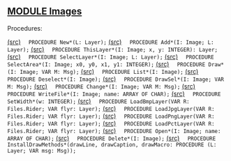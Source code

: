 
## [MODULE Images](https://github.com/io-core/Paint/blob/main/Images.Mod)

Procedures:

[(src)](https://github.com/io-core/Paint/blob/main/Images.Mod#L93) `  PROCEDURE New*(L: Layer);`
[(src)](https://github.com/io-core/Paint/blob/main/Images.Mod#L97) `  PROCEDURE Add*(I: Image; L: Layer);`
[(src)](https://github.com/io-core/Paint/blob/main/Images.Mod#L102) `  PROCEDURE ThisLayer*(I: Image; x, y: INTEGER): Layer;`
[(src)](https://github.com/io-core/Paint/blob/main/Images.Mod#L109) `  PROCEDURE SelectLayer*(I: Image; L: Layer);`
[(src)](https://github.com/io-core/Paint/blob/main/Images.Mod#L114) `  PROCEDURE SelectArea*(I: Image; x0, y0, x1, y1: INTEGER);`
[(src)](https://github.com/io-core/Paint/blob/main/Images.Mod#L128) `  PROCEDURE Draw*(I: Image; VAR M: Msg);`
[(src)](https://github.com/io-core/Paint/blob/main/Images.Mod#L135) `  PROCEDURE List*(I: Image);`
[(src)](https://github.com/io-core/Paint/blob/main/Images.Mod#L150) `  PROCEDURE Deselect*(I: Image);`
[(src)](https://github.com/io-core/Paint/blob/main/Images.Mod#L156) `  PROCEDURE DrawSel*(I: Image; VAR M: Msg);`
[(src)](https://github.com/io-core/Paint/blob/main/Images.Mod#L165) `  PROCEDURE Change*(I: Image; VAR M: Msg);`
[(src)](https://github.com/io-core/Paint/blob/main/Images.Mod#L176) `  PROCEDURE WriteFile*(I: Image; name: ARRAY OF CHAR);`
[(src)](https://github.com/io-core/Paint/blob/main/Images.Mod#L184) `  PROCEDURE SetWidth*(w: INTEGER);`
[(src)](https://github.com/io-core/Paint/blob/main/Images.Mod#L189) `  PROCEDURE LoadBmpLayer(VAR R: Files.Rider; VAR flyr: Layer);`
[(src)](https://github.com/io-core/Paint/blob/main/Images.Mod#L195) `  PROCEDURE LoadJpgLayer(VAR R: Files.Rider; VAR flyr: Layer);`
[(src)](https://github.com/io-core/Paint/blob/main/Images.Mod#L201) `  PROCEDURE LoadPngLayer(VAR R: Files.Rider; VAR flyr: Layer);`
[(src)](https://github.com/io-core/Paint/blob/main/Images.Mod#L207) `  PROCEDURE LoadPctLayer(VAR R: Files.Rider; VAR flyr: Layer);`
[(src)](https://github.com/io-core/Paint/blob/main/Images.Mod#L213) `  PROCEDURE Open*(I: Image; name: ARRAY OF CHAR);`
[(src)](https://github.com/io-core/Paint/blob/main/Images.Mod#L238) `  PROCEDURE Delete*(I: Image);`
[(src)](https://github.com/io-core/Paint/blob/main/Images.Mod#L257) `  PROCEDURE InstallDrawMethods*(drawLine, drawCaption, drawMacro: PROCEDURE (L: Layer; VAR msg: Msg));`
